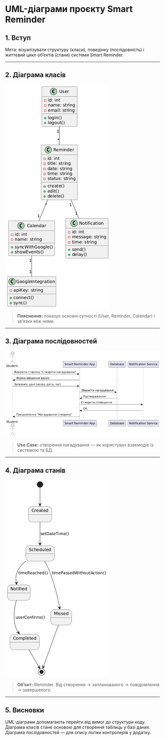 # UML-діаграми проєкту Smart Reminder

## 1. Вступ
Мета: візуалізувати структуру (класи), поведінку (послідовність) і життєвий цикл об’єктів (стани) системи Smart Reminder.

---

## 2. Діаграма класів
![Class Diagram](class_diagram.png)
> **Пояснення:** показує основні сутності (User, Reminder, Calendar) і зв’язки між ними.

---

## 3. Діаграма послідовностей
![Sequence Diagram](sequence_diagram.png)
> **Use Case:** створення нагадування — як користувач взаємодіє із системою та БД.

---

## 4. Діаграма станів
![State Diagram](state_diagram.png)
> **Об’єкт:** Reminder. Від створення → запланованого → повідомлення → завершеного.

---

## 5. Висновки
UML-діаграми допомагають перейти від вимог до структури коду.  
Діаграма класів стане основою для створення таблиць у базі даних.  
Діаграма послідовностей — для опису логіки контролерів у додатку.
